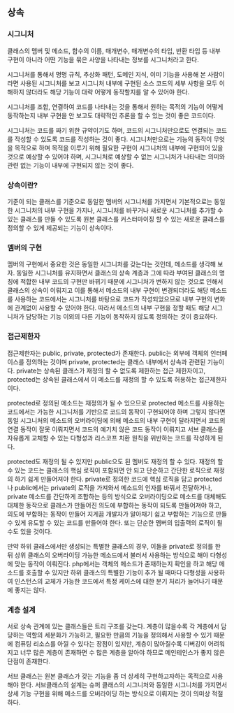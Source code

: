 ## 상속

### 시그니처

클래스의 멤버 및 메소드, 함수의 이름, 매개변수, 매개변수의 타입, 반환 타입 등 내부 구현이 아니라 어떤 기능을 묶은 사양을 나타내는 정보를 시그니처라고 한다.

시그니처를 통해서 명명 규칙, 추상화 패턴, 도메인 지식, 이미 기능을 사용해 본 사람이라면 사용된 시그니처를 보고 시그니처 내부에 구현된 소스 코드의 세부 사항을 모두 이해하지 않더라도 해당 기능이 대략 어떻게 동작할지를 알 수 있어야 한다.

시그니처를 조합, 연결하여 코드를 나타내는 것을 통해서 원하는 목적의 기능이 어떻게 동작하는지 내부 구현을 안 보고도 대략적인 추론을 할 수 있는 것이 좋은 코드이다.

시그니처는 코드를 짜기 위한 규약이기도 하며, 코드의 시그니처만으로도 연결되는 코드를 작성할 수 있도록 코드를 작성하는 것이 좋다. 시그니처만으로는 기능의 동작이 무엇을 목적으로 하며 목적을 이루기 위해 필요한 구현이 시그니처의 내부에 구현되어 있을 것으로 예상할 수 있어야 하며, 시그니처로 예상할 수 없는 시그니처가 나타내는 의미와 관련 없는 기능이 내부에 구현되지 않는 것이 좋다.

### 상속이란?

기준이 되는 클래스를 기준으로 동일한 멤버의 시그니처를 가지면서 기본적으로는 동일한 시그니처의 내부 구현을 가지나, 시그니처를 바꾸거나 새로운 시그니처를 추가할 수 있는 클래스를 만들 수 있도록 원본 클래스를 커스터마이징 할 수 있는 새로운 클래스를 정의할 수 있게 제공되는 기능이 상속이다.

### 멤버의 구현

멤버의 구현에서 중요한 것은 동일한 시그니처를 갖는다는 것인데, 메소드를 생각해 보자. 동일한 시그니처를 유지하면서 클래스의 상속 계층과 그에 따라 부여된 클래스의 명칭에 적합한 내부 코드의 구현만 바뀌기 때문에 시그니처가 변하지 않는 것으로 인해서 클래스의 상속이 이뤄지고 이를 통해서 메소드의 내부 구현이 변경되더라도 해당 메소드를 사용하는 코드에서는 시그니처를 바탕으로 코드가 작성되었으므로 내부 구현의 변화에 관계없이 사용할 수 있어야 한다. 따라서 메소드의 내부 구현을 정할 때도 해당 시그니처가 담당하는 기능 이외의 다른 기능이 동작하지 않도록 정의하는 것이 중요하다.

### 접근제한자

접근제한자는 public, private, protected가 존재한다. public는 외부에 객체의 인터페이스를 정의하는 것이며 private, protected는 클래스 내부에서 상속과 관련된 기능이다. private는 상속된 클래스가 재정의 할 수 없도록 제한하는 접근 제한자이고, protected는 상속된 클래스에서 이 메소드를 재정의 할 수 있도록 허용하는 접근제한자이다.

protected로 정의된 메소드는 재정의가 될 수 있으므로 protected 메소드를 사용하는 코드에서는 가능한 시그니처를 기반으로 코드의 동작이 구현되어야 하며 그렇지 않다면 동일 시그니처의 메소드의 오버라이딩에 의해 메소드의 내부 구현이 달라지면서 코드의 연결 동작이 잘못 이뤄지면서 코드의 예기치 않은 코드 동작이 이뤄지고 서브 클래스를 자유롭게 교체할 수 있는 다형성과 리스코프 치환 원칙을 위반하는 코드를 작성하게 된다.

protected도 재정의 될 수 있지만 public으도 된 멤버도 재정의 할 수 있다. 재정의 할 수 있는 코드는 클래스의 핵심 로직이 포함되면 안 되고 단순하고 간단한 로직으로 재정의 하기 쉽게 만들어져야 한다. private로 정의한 코드에 핵심 로직을 담고 protected나 public에서는 private의 로직을 가져와서 메소드의 인자를 바꿔서 전달하거나, private 메소드를 간단하게 조합하는 등의 방식으로 오버라이딩으로 메소드를 대체해도 대체한 동작으로 클래스가 만들어진 의도에 부합하는 동작이 되도록 만들어져야 하고, 의도에 부합하는 동작이 만들어 지게끔 개발자가 알아채기 쉽고 부합하는 기능으로 만들 수 있게 유도할 수 있는 코드를 만들어야 한다. 또는 단순한 멤버의 입출력의 로직이 될 수도 있을 것이다.

만약 하위 클래스에서만 생성되는 특별한 클래스의 경우, 이들을 private로 정의를 한 뒤 상위 클래스의 오버라이딩 가능한 메소드에서 불러서 사용하는 방식으로 해야 다형성에 맞는 동작이 이뤄진다. php에서는 객체의 메소드가 존재하는지 확인을 하고 해당 메소드를 호출할 수 있지만 하위 클래스의 특별한 기능이 추가 될 때마다 다형성을 사용하여 인스턴스의 교체가 가능한 코드에서 특정 케이스에 대한 분기 처리가 늘어나기 때문에 좋지는 않다.

### 계층 설계

서로 상속 관계에 있는 클래스들은 트리 구조를 갖는다. 계층이 많을수록 각 계층에서 담당하는 역할의 세분화가 가능하고, 필요한 만큼의 기능을 정의해서 사용할 수 있기 때문에 컴퓨팅 리소스를 아낄 수 있다는 장점이 있지만, 계층이 많아질수록 디버깅이 어려워지고 너무 많은 계층이 존재하면 수 많은 계층을 알아야 하므로 메인테인스가 좋지 않은 단점이 존재한다.

서브 클래스는 원본 클래스가 갖는 기능을 좀 더 상세히 구현하고자하는 목적으로 사용해야 한다. 서브클래스의 설계는 슈퍼 클래스의 시그니처와 동일한 시그니처를 가지면서 상세 기능 구현을 위해 메소드를 오버라이딩 하는 방식으로 이뤄지는 것이 의미상 적절하다.
